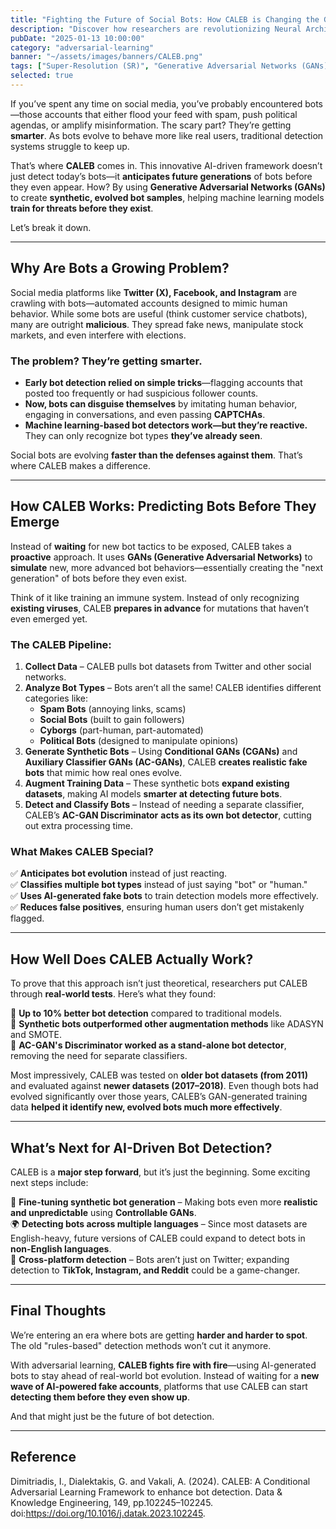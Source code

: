 ```yaml
---
title: "Fighting the Future of Social Bots: How CALEB is Changing the Game"
description: "Discover how researchers are revolutionizing Neural Architecture Search (NAS) by leveraging Large Language Models (LLMs) to predict model performance before training—making AI development faster, smarter, and more cost-efficient."
pubDate: "2025-01-13 10:00:00"
category: "adversarial-learning"
banner: "~/assets/images/banners/CALEB.png"
tags: ["Super-Resolution (SR)", "Generative Adversarial Networks (GANs)", "Self-Distillation", "Computer Vision", "Image Restoration", "Deep Learning"]
selected: true
---
```


  
If you’ve spent any time on social media, you’ve probably encountered bots—those accounts that either flood your feed with spam, push political agendas, or amplify misinformation. The scary part? They’re getting **smarter**. As bots evolve to behave more like real users, traditional detection systems struggle to keep up.  

That’s where **CALEB** comes in. This innovative AI-driven framework doesn’t just detect today’s bots—it **anticipates future generations** of bots before they even appear. How? By using **Generative Adversarial Networks (GANs)** to create **synthetic, evolved bot samples**, helping machine learning models **train for threats before they exist**.  

Let’s break it down.

---

## **Why Are Bots a Growing Problem?**
Social media platforms like **Twitter (X), Facebook, and Instagram** are crawling with bots—automated accounts designed to mimic human behavior. While some bots are useful (think customer service chatbots), many are outright **malicious**. They spread fake news, manipulate stock markets, and even interfere with elections.  

### **The problem? They’re getting smarter.**
- **Early bot detection relied on simple tricks**—flagging accounts that posted too frequently or had suspicious follower counts.
- **Now, bots can disguise themselves** by imitating human behavior, engaging in conversations, and even passing **CAPTCHAs**.
- **Machine learning-based bot detectors work—but they’re reactive.** They can only recognize bot types **they’ve already seen**.

Social bots are evolving **faster than the defenses against them**. That’s where CALEB makes a difference.

---

## **How CALEB Works: Predicting Bots Before They Emerge**
Instead of **waiting** for new bot tactics to be exposed, CALEB takes a **proactive** approach. It uses **GANs (Generative Adversarial Networks)** to **simulate** new, more advanced bot behaviors—essentially creating the "next generation" of bots before they even exist.  

Think of it like training an immune system. Instead of only recognizing **existing viruses**, CALEB **prepares in advance** for mutations that haven’t even emerged yet.

### **The CALEB Pipeline:**
1. **Collect Data** – CALEB pulls bot datasets from Twitter and other social networks.
2. **Analyze Bot Types** – Bots aren’t all the same! CALEB identifies different categories like:
   - **Spam Bots** (annoying links, scams)
   - **Social Bots** (built to gain followers)
   - **Cyborgs** (part-human, part-automated)
   - **Political Bots** (designed to manipulate opinions)
3. **Generate Synthetic Bots** – Using **Conditional GANs (CGANs)** and **Auxiliary Classifier GANs (AC-GANs)**, CALEB **creates realistic fake bots** that mimic how real ones evolve.
4. **Augment Training Data** – These synthetic bots **expand existing datasets**, making AI models **smarter at detecting future bots**.
5. **Detect and Classify Bots** – Instead of needing a separate classifier, CALEB’s **AC-GAN Discriminator** **acts as its own bot detector**, cutting out extra processing time.

### **What Makes CALEB Special?**
✅ **Anticipates bot evolution** instead of just reacting.  
✅ **Classifies multiple bot types** instead of just saying "bot" or "human."  
✅ **Uses AI-generated fake bots** to train detection models more effectively.  
✅ **Reduces false positives**, ensuring human users don’t get mistakenly flagged.  

---

## **How Well Does CALEB Actually Work?**
To prove that this approach isn’t just theoretical, researchers put CALEB through **real-world tests**. Here’s what they found:  

🔹 **Up to 10% better bot detection** compared to traditional models.  
🔹 **Synthetic bots outperformed other augmentation methods** like ADASYN and SMOTE.  
🔹 **AC-GAN's Discriminator worked as a stand-alone bot detector**, removing the need for separate classifiers.  

Most impressively, CALEB was tested on **older bot datasets (from 2011)** and evaluated against **newer datasets (2017–2018)**. Even though bots had evolved significantly over those years, CALEB’s GAN-generated training data **helped it identify new, evolved bots much more effectively**.  

---

## **What’s Next for AI-Driven Bot Detection?**
CALEB is a **major step forward**, but it’s just the beginning. Some exciting next steps include:  

🚀 **Fine-tuning synthetic bot generation** – Making bots even more **realistic and unpredictable** using **Controllable GANs**.  
🌍 **Detecting bots across multiple languages** – Since most datasets are English-heavy, future versions of CALEB could expand to detect bots in **non-English languages**.  
📱 **Cross-platform detection** – Bots aren’t just on Twitter; expanding detection to **TikTok, Instagram, and Reddit** could be a game-changer.  

---

## **Final Thoughts**
We’re entering an era where bots are getting **harder and harder to spot**. The old "rules-based" detection methods won’t cut it anymore.  

With adversarial learning, **CALEB fights fire with fire**—using AI-generated bots to stay ahead of real-world bot evolution. Instead of waiting for a **new wave of AI-powered fake accounts**, platforms that use CALEB can start **detecting them before they even show up**.  

And that might just be the future of bot detection.  

---

## Reference
Dimitriadis, I., Dialektakis, G. and Vakali, A. (2024). CALEB: A Conditional Adversarial Learning Framework to enhance bot detection. Data & Knowledge Engineering, 149, pp.102245–102245. doi:https://doi.org/10.1016/j.datak.2023.102245.